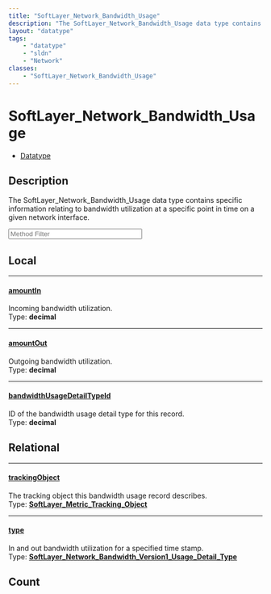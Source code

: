 ```yaml
---
title: "SoftLayer_Network_Bandwidth_Usage"
description: "The SoftLayer_Network_Bandwidth_Usage data type contains specific information relating to bandwidth utilization at a spe... "
layout: "datatype"
tags:
    - "datatype"
    - "sldn"
    - "Network"
classes:
    - "SoftLayer_Network_Bandwidth_Usage"
---
```


# SoftLayer_Network_Bandwidth_Usage
<div id='service-datatype'>
    <ul id='sldn-reference-tabs'>
        <li id='datatype'> <a href='/reference/datatypes/SoftLayer_Network_Bandwidth_Usage' >Datatype</a></li>
    </ul>
</div>

## Description 
The SoftLayer_Network_Bandwidth_Usage data type contains specific information relating to bandwidth utilization at a specific point in time on a given network interface. 





<!-- Service Filer BEGIN -->
<div class="view-filters">
        <div class="clearfix">
            <div class="search-input-box">
                <input placeholder="Method Filter" onkeyup="titleSearch(inputId='prop-input', divId='properties', elementClass='prop-row')" 
                    type="text" id="prop-input" value="" size="30" maxlength="128" class="form-text">
            </div>
        </div>
</div>
<!-- Service Filer END -->

<div id="properties" class="content">
<div id="localProperties" class="prop-content" >

## Local
-----
[amountIn]: #amountin
#### [amountIn]
Incoming bandwidth utilization.  
<span class="type-label">Type: </span>**decimal**

-----
[amountOut]: #amountout
#### [amountOut]
Outgoing bandwidth utilization.  
<span class="type-label">Type: </span>**decimal**

-----
[bandwidthUsageDetailTypeId]: #bandwidthusagedetailtypeid
#### [bandwidthUsageDetailTypeId]
ID of the bandwidth usage detail type for this record.  
<span class="type-label">Type: </span>**decimal**

</div>
<!-- LOCAL PROPERTY END -->

<div id="relationalProperties"  class="prop-content" >

## Relational
-----
[trackingObject]: #trackingobject
#### [trackingObject]
The tracking object this bandwidth usage record describes.  
<span class="type-label">Type: </span>**<a href='/reference/datatypes/SoftLayer_Metric_Tracking_Object'>SoftLayer_Metric_Tracking_Object </a>**

-----
[type]: #type
#### [type]
In and out bandwidth utilization for a specified time stamp.  
<span class="type-label">Type: </span>**<a href='/reference/datatypes/SoftLayer_Network_Bandwidth_Version1_Usage_Detail_Type'>SoftLayer_Network_Bandwidth_Version1_Usage_Detail_Type </a>**


## Count
</div>


